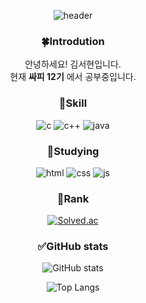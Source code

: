 <div align=center>
 
 ![header](https://capsule-render.vercel.app/api?type=cylinder&height=300&color=gradient&text=welcome👋&textBg=false&desc=seohyeonkim's%20github&animation=fadeIn&descSize=21&descAlign=49&descAlignY=62&reversal=false)

 </div>

<div align=center>

### :four_leaf_clover:Introdution

안녕하세요! 김서현입니다.  
현재 **싸피 12기** 에서 공부중입니다.

### :deciduous_tree:Skill
![c](https://img.shields.io/badge/C-00599C?style=for-the-badge&logo=c&logoColor=white)
![c++](https://img.shields.io/badge/C%2B%2B-00599C?style=for-the-badge&logo=c%2B%2B&logoColor=white)
![java](https://img.shields.io/badge/Java-ED8B00?style=for-the-badge&logo=openjdk&logoColor=white)

### :seedling:Studying
![html](https://img.shields.io/badge/HTML5-E34F26?style=for-the-badge&logo=html5&logoColor=white)
![css](https://img.shields.io/badge/CSS3-1572B6?style=for-the-badge&logo=css3&logoColor=white)
![js](https://img.shields.io/badge/JavaScript-F7DF1E?style=for-the-badge&logo=JavaScript&logoColor=white)

### 👀Rank
[![Solved.ac](http://mazassumnida.wtf/api/mini/generate_badge?boj=seohyeki)](https://solved.ac/seohyeki)

### ✅GitHub stats
![GitHub stats](https://github-readme-stats.vercel.app/api?username=seohye-ki&hide=stars,contribs&count_private=true&show_icons=true&&theme=shadow_green)


![Top Langs](https://github-readme-stats.vercel.app/api/top-langs/?username=seohye-ki&layout=compact&theme=nord&hide_border=true)

</div>
